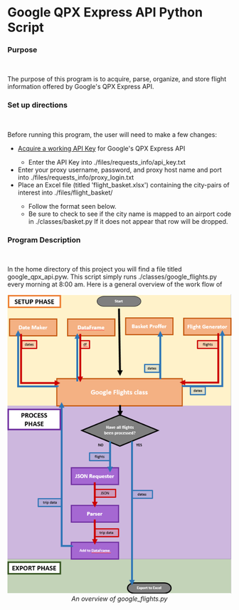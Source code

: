 <p align='center'><h1>Google QPX Express API Python Script</h1></p>

<h3>Purpose</h3><br>
<p>
The purpose of this program is to acquire, parse, organize, and store flight information offered by Google's QPX Express API.
</p>

<h3>Set up directions</h3><br>
<p>
Before running this program, the user will need to make a few changes:
<ul>
  <li> <a href='https://developers.google.com/qpx-express/v1/prereqs'>Acquire a working API Key</a> for Google's QPX Express API</li>
    <ul>
      <li>Enter the API Key into ./files/requests_info/api_key.txt</li>
    </ul>
  <li> Enter your proxy username, password, and proxy host name and port into ./files/requests_info/proxy_login.txt</li>
  <li> Place an Excel file (titled 'flight_basket.xlsx') containing the city-pairs of interest into ./files/flight_basket/</li>
    <ul>
      <li> Follow the format seen below.</li>
      <li> Be sure to check to see if the city name is mapped to an airport code in ./classes/basket.py If it does not appear that row will be dropped.</li>
    </ul>
</ul>
</p>

<h3>Program Description</h3><br>
<p>
In the home directory of this project you will find a file titled google_qpx_api.pyw. This script simply runs ./classes/google_flights.py every morning at 8:00 am. Here is a general overview of the work flow of 
</p>


<p align='center'>
<img src='https://github.com/BStaff1986/Google_Flights_Py2/blob/master/qpx_flowchart.PNG'><br>
  <i>An overview of google_flights.py</i>
</p>

